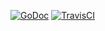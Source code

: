 [![GoDoc](https://godoc.org/github.com/teepark/contextual?status.svg)](https://godoc.org/github.com/teepark/contextual)
[![TravisCI](https://travis-ci.org/teepark/contextual.svg?branch=master)](https://travis-ci.org/teepark/contextual)
